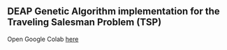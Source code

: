 ## DEAP Genetic Algorithm implementation for the Traveling Salesman Problem (TSP)

Open Google Colab [here](https://drive.google.com/file/d/1huQJgLWaP1cj8yONz1wSX67cjaneWuGr/view?usp=sharing)
